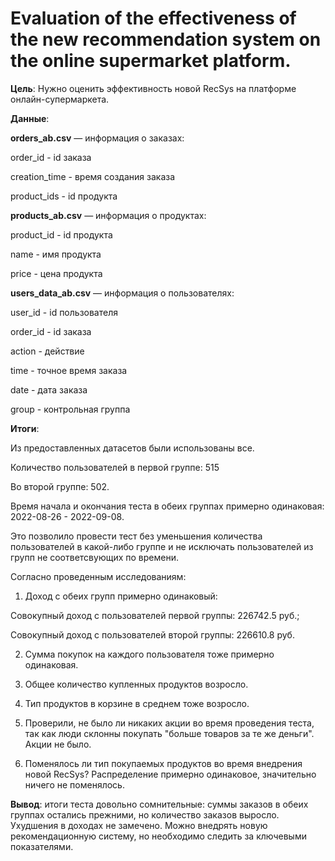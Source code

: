# Evaluation of the effectiveness of the new recommendation system on the online supermarket platform.

**Цель**:
Нужно оценить эффективность новой RecSys на платформе онлайн-супермаркета.

**Данные**:

**orders_ab.csv** — информация о заказах:

order_id - id заказа

creation_time - время создания заказа

product_ids - id продукта


**products_ab.csv** — информация о продуктах:

product_id - id продукта

name - имя продукта

price - цена продукта


**users_data_ab.csv** — информация о пользователях:

user_id - id пользователя

order_id - id заказа

action - действие

time - точное время заказа

date - дата заказа

group - контрольная группа


**Итоги**:


Из предоставленных датасетов были использованы все.

Количество пользователей в первой группе: 515

Во второй группе: 502.

Время начала и окончания теста в обеих группах примерно одинаковая: 2022-08-26 - 2022-09-08.

Это позволило провести тест без уменьшения количества пользователей в какой-либо группе и не исключать пользователей из групп не соответсвующих по времени.


Согласно проведенным исследованиям:

1. Доход с обеих групп примерно одинаковый:
   
Совокупный доход с пользователей первой группы: 226742.5 руб.;

Совокупный доход с пользователей второй группы: 226610.8 руб.

2. Сумма покупок на каждого пользователя тоже примерно одинаковая.

3. Общее количество купленных продуктов возросло.

4. Тип продуктов в корзине в среднем тоже возросло.

5. Проверили, не было ли никаких акции во время проведения теста, так как люди склонны покупать "больше товаров за те же деньги". Акции не было.

6. Поменялось ли тип покупаемых продуктов во время внедрения новой RecSys? Распределение примерно одинаковое, значительно ничего не поменялось.

**Вывод**: итоги теста довольно сомнительные: суммы заказов в обеих группах остались прежними, но количество заказов выросло. Ухудшения в доходах не замечено. Можно внедрять новую рекомендационную систему, но необходимо следить за ключевыми показателями.
